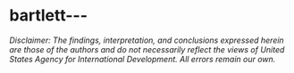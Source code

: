 # bartlett---

*Disclaimer: The findings, interpretation, and conclusions expressed herein are those of the authors and do not necessarily reflect the views of United States Agency for International Development. All errors remain our own.*